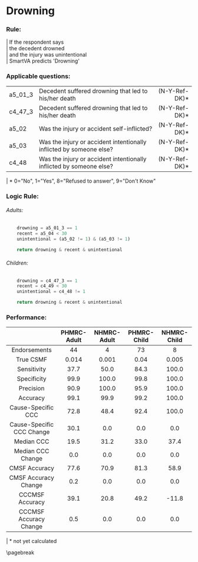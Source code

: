 # Drowning

### Rule:
|  If the respondent says   
|    the decedent drowned   
|    and the injury was unintentional   
|  SmartVA predicts 'Drowning'   




### Applicable questions:
|            |                                          |                  |
|:-----------|:-----------------------------------------|-----------------:|
| a5_01_3 | Decedent suffered drowning that led to his/her death | (N-Y-Ref-DK)* |
| c4_47_3 | Decedent suffered drowning that led to his/her death | (N-Y-Ref-DK)* |
| a5_02 | Was the injury or accident self-inflicted? | (N-Y-Ref-DK)* |
| a5_03 | Was the injury or accident intentionally inflicted by someone else? | (N-Y-Ref-DK)* |
| c4_48 | Was the injury or accident intentionally inflicted by someone else? | (N-Y-Ref-DK)* |

|  \* 0="No", 1="Yes", 8="Refused to answer", 9="Don't Know"   


### Logic Rule:

###### Adults:
~~~~~python
    drowning = a5_01_3 == 1
    recent = a5_04 < 30
    unintentional = (a5_02 != 1) & (a5_03 != 1)

    return drowning & recent & unintentional
~~~~~

###### Children:
~~~~~python
    drowning = c4_47_3 == 1
    recent = c4_49 < 30
    unintentional = c4_48 != 1

    return drowning & recent & unintentional
~~~~~
    

### Performance:
|             | PHMRC-Adult |  NHMRC-Adult |  PHMRC-Child |  NHMRC-Child |    
|:-----------:|:------------:|:------------:|:------------:|:------------:|   
| Endorsements| 44 |  4 |  73 |  8 |    
|  True CSMF  | 0.014 |  0.001 |  0.04 |  0.005 |    
| Sensitivity | 37.7 |  50.0 |  84.3 |  100.0 |    
| Specificity | 99.9 |  100.0 |  99.8 |  100.0 |    
|  Precision  | 90.9 |  100.0 |  95.9 |  100.0 |    
|   Accuracy  | 99.1 |  99.9 |  99.2 |  100.0 |    
|Cause-Specific CCC| 72.8 |  48.4 |  92.4 |  100.0 |    
|Cause-Specific CCC Change| 30.1 |  0.0 |  0.0 |  0.0 |    
|  Median CCC | 19.5 |  31.2 |  33.0 |  37.4 |    
|Median CCC Change| 0.0 |  0.0 |  0.0 |  0.0 |    
|CMSF Accuracy| 77.6 |  70.9 |  81.3 |  58.9 |    
|CMSF Accuracy Change| 0.2 |  0.0 |  0.0 |  0.0 |    
|CCCMSF Accuracy| 39.1 |  20.8 |  49.2 |  -11.8 |    
|CCCMSF Accuracy Change| 0.5 |  0.0 |  0.0 |  0.0 |    

|  \* not yet calculated   

\pagebreak
